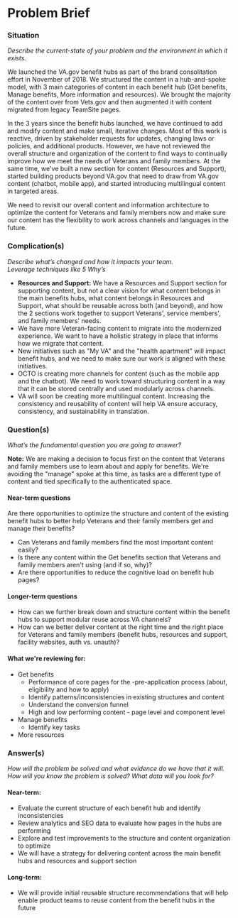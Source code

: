 # Problem Brief


### Situation
_Describe the current-state of your problem and the environment in which it exists._

We launched the VA.gov benefit hubs as part of the brand consolitation effort in November of 2018. We structured the content in a hub-and-spoke model, with 3 main categories of content in each benefit hub (Get benefits, Manage benefits, More information and resources). We brought the majority of the content over from Vets.gov and then augmented it with content migrated from legacy TeamSite pages.

In the 3 years since the benefit hubs launched, we have continued to add and modify content and make small, iterative changes. Most of this work is reactive, driven by stakeholder requests for updates, changing laws or policies, and additional products. However, we have not reviewed the overall structure and organization of the content to find ways to continually improve how we meet the needs of Veterans and family members. At the same time, we've built a new section for content (Resources and Support), started building products beyond VA.gov that need to draw from VA.gov content (chatbot, mobile app), and started introducing multilingual content in targeted areas.

We need to revisit our overall content and information architecture to optimize the content for Veterans and family members now and make sure our content has the flexibility to work across channels and languages in the future.

### Complication(s)
_Describe what’s changed and how it impacts your team._\
_Leverage techniques like 5 Why’s_ 

- **Resources and Support:** We have a Resources and Support section for supporting content, but not a clear vision for what content belongs in the main benefits hubs, what content belongs in Resources and Support, what should be reusable across both (and beyond), and how the 2 sections work together to support Veterans', service members', and family members' needs.
- We have more Veteran-facing content to migrate into the modernized experience. We want to have a holistic strategy in place that informs how we migrate that content. 
- New initiatives such as "My VA" and the "health apartment" will impact benefit hubs, and we need to make sure our work is aligned with these initiatives.
- OCTO is creating more channels for content (such as the mobile app and the chatbot). We need to work toward structuring content in a way that it can be stored centrally and used modularly across channels. 
- VA will soon be creating more multilingual content. Increasing the consistency and reusability of content will help VA ensure accuracy, consistency, and sustainability in translation.  

### Question(s)
_What’s the fundamental question you are going  to answer?_ 

**Note:** We are making a decision to focus first on the content that Veterans and family members use to learn about and apply for benefits. We're avoiding the "manage" spoke at this time, as tasks are a different type of content and tied specifically to the authenticated space.

#### Near-term questions

Are there opportunities to optimize the structure and content of the existing benefit hubs to better help Veterans and their family members get and manage their benefits?  
- Can Veterans and family members find the most important content easily?
- Is there any content within the Get benefits section that Veterans and family members aren't using (and if so, why)?
- Are there opportunities to reduce the cognitive load on benefit hub pages? 

#### Longer-term questions

- How can we further break down and structure content within the benefit hubs to support modular reuse across VA channels?
- How can we better deliver content at the right time and the right place for Veterans and family members (benefit hubs, resources and support, facility websites, auth vs. unauth)?

#### What we're reviewing for:

- Get benefits
  - Performance of core pages for the -pre-application process (about, eligibility and how to apply)
  - Identify patterns/inconsistencies in existing structures and content
  - Understand the conversion funnel
  - High and low performing content - page level and component level
- Manage benefits
  - Identify key tasks
- More resources

### Answer(s)
_How will the problem be solved and what evidence do we have that it will._ 
_How will you know the problem is solved? What data will you look for?_

#### Near-term:
- Evaluate the current structure of each benefit hub and identify inconsistencies
- Review analytics and SEO data to evaluate how pages in the hubs are performing
- Explore and test improvements to the structure and content organization to optimize
- We will have a strategy for delivering content across the main benefit hubs and resources and support section

#### Long-term:
- We will provide initial reusable structure recommendations that will help enable product teams to reuse content from the benefit hubs in the future



